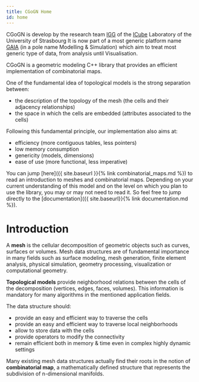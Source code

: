 ```yaml
---
title: CGoGN Home
id: home
---
```

CGoGN is develop by the research team [IGG](https://igg.icube.unistra.fr/index.php/Accueil) of the [ICube](https://icube.unistra.fr/) Laboratory of the University of Strasbourg
It is now part of a most generic platform name [GAIA](https://gaia.icube.unistra.fr/index.php/Accueil)  (in a pole name Modelling & Simulation) which aim to treat most generic type of data, from analysis until Visualisation.

CGoGN is a geometric modeling C++ library that provides an efficient implementation of combinatorial maps.

One of the fundamental idea of topological models is the strong separation between:
- the description of the topology of the mesh (the cells and their adjacency relationships)
- the space in which the cells are embedded (attributes associated to the cells)

Following this fundamental principle, our implementation also aims at:
- efficiency (more contiguous tables, less pointers)
- low memory consumption
- genericity (models, dimensions)
- ease of use (more functional, less imperative)

You can jump [here]({{ site.baseurl }}{% link combinatorial_maps.md %}) to read an introduction to meshes and combinatorial maps. Depending on your current understanding of this model and on the level on which you plan to use the library, you may or may not need to read it. So feel free to jump directly to the [documentation]({{ site.baseurl}}{% link documentation.md %}).

# Introduction

A __mesh__ is the cellular decomposition of geometric objects such as curves, surfaces or volumes. Mesh data structures are of fundamental importance in many fields such as surface modeling, mesh generation, finite element analysis, physical simulation, geometry processing, visualization or computational geometry.

__Topological models__ provide neighborhood relations between the cells of the decomposition (vertices, edges, faces, volumes). This information is mandatory for many algorithms in the mentioned application fields.

The data structure should:
 - provide an easy and efficient way to traverse the cells
 - provide an easy and efficient way to traverse local neighborhoods
 - allow to store data with the cells
 - provide operators to modify the connectivity
 - remain efficient both in memory & time even in complex highly dynamic settings

Many existing mesh data structures actually find their roots in the notion of __combinatorial map__, a mathematically defined structure that represents the subdivision of n-dimensional manifolds.
